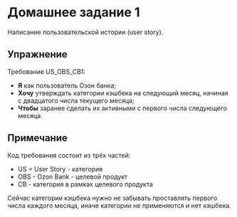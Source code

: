 # Домашнее задание 1

Написание пользовательской истории (user story).

## Упражнение

Требование US_OBS_CB1:

- **Я** как пользователь Озон банка;
- **Хочу** утверждать категории кэшбека на следующий месяц, начиная с двадцатого числа текущего месяца;
- **Чтобы** заранее сделать их активными с первого числа следующего месяца.

## Примечание

Код требования состоит из трёх частей:

- US = User Story - категория
- OBS - Ozon Bank - целевой продукт
- CB - категория в рамках целевого продукта

Сейчас категории кэшбека нужно не забывать проставлять первого числа каждого месяца, иначе категории не применяются и нет кэшбека.

